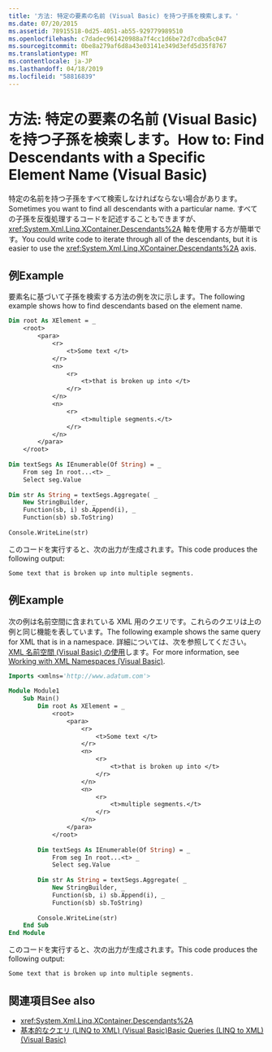 ```yaml
---
title: '方法: 特定の要素の名前 (Visual Basic) を持つ子孫を検索します。'
ms.date: 07/20/2015
ms.assetid: 78915518-0d25-4051-ab55-929779989510
ms.openlocfilehash: c7dadec961420988a7f4cc1d6be72d7cdba5c047
ms.sourcegitcommit: 0be8a279af6d8a43e03141e349d3efd5d35f8767
ms.translationtype: MT
ms.contentlocale: ja-JP
ms.lasthandoff: 04/18/2019
ms.locfileid: "58816839"
---
```

# <a name="how-to-find-descendants-with-a-specific-element-name-visual-basic"></a><span data-ttu-id="407ae-102">方法: 特定の要素の名前 (Visual Basic) を持つ子孫を検索します。</span><span class="sxs-lookup"><span data-stu-id="407ae-102">How to: Find Descendants with a Specific Element Name (Visual Basic)</span></span>
<span data-ttu-id="407ae-103">特定の名前を持つ子孫をすべて検索しなければならない場合があります。</span><span class="sxs-lookup"><span data-stu-id="407ae-103">Sometimes you want to find all descendants with a particular name.</span></span> <span data-ttu-id="407ae-104">すべての子孫を反復処理するコードを記述することもできますが、<xref:System.Xml.Linq.XContainer.Descendants%2A> 軸を使用する方が簡単です。</span><span class="sxs-lookup"><span data-stu-id="407ae-104">You could write code to iterate through all of the descendants, but it is easier to use the <xref:System.Xml.Linq.XContainer.Descendants%2A> axis.</span></span>  
  
## <a name="example"></a><span data-ttu-id="407ae-105">例</span><span class="sxs-lookup"><span data-stu-id="407ae-105">Example</span></span>  
 <span data-ttu-id="407ae-106">要素名に基づいて子孫を検索する方法の例を次に示します。</span><span class="sxs-lookup"><span data-stu-id="407ae-106">The following example shows how to find descendants based on the element name.</span></span>  
  
```vb  
Dim root As XElement = _  
    <root>  
        <para>  
            <r>  
                <t>Some text </t>  
            </r>  
            <n>  
                <r>  
                    <t>that is broken up into </t>  
                </r>  
            </n>  
            <n>  
                <r>  
                    <t>multiple segments.</t>  
                </r>  
            </n>  
        </para>  
    </root>  
  
Dim textSegs As IEnumerable(Of String) = _  
    From seg In root...<t> _  
    Select seg.Value  
  
Dim str As String = textSegs.Aggregate( _  
    New StringBuilder, _  
    Function(sb, i) sb.Append(i), _  
    Function(sb) sb.ToString)  
  
Console.WriteLine(str)  
```  
  
 <span data-ttu-id="407ae-107">このコードを実行すると、次の出力が生成されます。</span><span class="sxs-lookup"><span data-stu-id="407ae-107">This code produces the following output:</span></span>  
  
```  
Some text that is broken up into multiple segments.  
```  
  
## <a name="example"></a><span data-ttu-id="407ae-108">例</span><span class="sxs-lookup"><span data-stu-id="407ae-108">Example</span></span>  
 <span data-ttu-id="407ae-109">次の例は名前空間に含まれている XML 用のクエリです。これらのクエリは上の例と同じ機能を表しています。</span><span class="sxs-lookup"><span data-stu-id="407ae-109">The following example shows the same query for XML that is in a namespace.</span></span> <span data-ttu-id="407ae-110">詳細については、次を参照してください。 [XML 名前空間 (Visual Basic) の使用](../../../../visual-basic/programming-guide/concepts/linq/working-with-xml-namespaces.md)します。</span><span class="sxs-lookup"><span data-stu-id="407ae-110">For more information, see [Working with XML Namespaces (Visual Basic)](../../../../visual-basic/programming-guide/concepts/linq/working-with-xml-namespaces.md).</span></span>  
  
```vb  
Imports <xmlns='http://www.adatum.com'>  
  
Module Module1  
    Sub Main()  
        Dim root As XElement = _  
            <root>  
                <para>  
                    <r>  
                        <t>Some text </t>  
                    </r>  
                    <n>  
                        <r>  
                            <t>that is broken up into </t>  
                        </r>  
                    </n>  
                    <n>  
                        <r>  
                            <t>multiple segments.</t>  
                        </r>  
                    </n>  
                </para>  
            </root>  
  
        Dim textSegs As IEnumerable(Of String) = _  
            From seg In root...<t> _  
            Select seg.Value  
  
        Dim str As String = textSegs.Aggregate( _  
            New StringBuilder, _  
            Function(sb, i) sb.Append(i), _  
            Function(sb) sb.ToString)  
  
        Console.WriteLine(str)  
    End Sub  
End Module  
```  
  
 <span data-ttu-id="407ae-111">このコードを実行すると、次の出力が生成されます。</span><span class="sxs-lookup"><span data-stu-id="407ae-111">This code produces the following output:</span></span>  
  
```  
Some text that is broken up into multiple segments.  
```  
  
## <a name="see-also"></a><span data-ttu-id="407ae-112">関連項目</span><span class="sxs-lookup"><span data-stu-id="407ae-112">See also</span></span>

- <xref:System.Xml.Linq.XContainer.Descendants%2A>
- [<span data-ttu-id="407ae-113">基本的なクエリ (LINQ to XML) (Visual Basic)</span><span class="sxs-lookup"><span data-stu-id="407ae-113">Basic Queries (LINQ to XML) (Visual Basic)</span></span>](../../../../visual-basic/programming-guide/concepts/linq/basic-queries-linq-to-xml.md)

